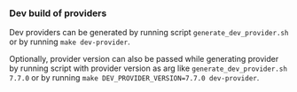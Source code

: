 ### Dev build of providers

Dev providers can be generated by running script `generate_dev_provider.sh` or by running `make dev-provider`.

Optionally, provider version can also be passed while generating provider by running script with provider version as arg like `generate_dev_provider.sh 7.7.0` or by running `make DEV_PROVIDER_VERSION=7.7.0 dev-provider`.

